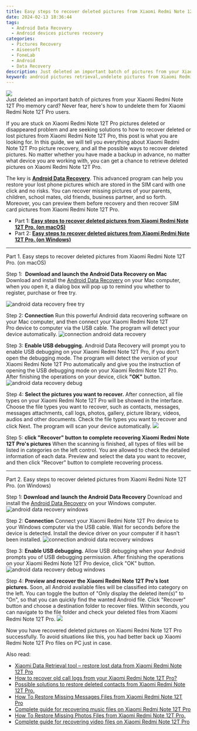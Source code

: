 ```yaml
---
title: Easy steps to recover deleted pictures from Xiaomi Redmi Note 12T Pro.
date: 2024-02-13 18:36:44
tags: 
  - Android Data Recovery
  - Android devices pictures recovery
categories: 
  - Pictures Recovery
  - Aiseesoft
  - FoneLab
  - Android
  - Data Recovery
description: Just deleted an important batch of pictures from your Xiaomi Redmi Note 12T Pro memory card? Never fear, here's how to undelete them for Xiaomi Redmi Note 12T Pro users.
keyword: android pictures retrieval,undelete pictures from Xiaomi Redmi Note 12T Pro,retrieve wiped pictures Xiaomi Redmi Note 12T Pro,recover lost pictures from Xiaomi Redmi Note 12T Pro,save erased pictures from Xiaomi Redmi Note 12T Pro,restore deleted pictures on Xiaomi Redmi Note 12T Pro,Xiaomi Redmi Note 12T Pro issues with pictures deleted,Xiaomi Redmi Note 12T Pro pictures deleted itself,Xiaomi Redmi Note 12T Pro pictures recovery,Xiaomi Redmi Note 12T Pro retrieve deleted pictures,how to retrieve pictures from Xiaomi Redmi Note 12T Pro,how do i recover pictures on Xiaomi Redmi Note 12T Pro
---
```


<img src="https://img0mobiles.techidaily.com/images/best-assets/devices/xiaomi/xiaomi-redmi-note-12t-pro/2.jpg" class="atpl-imgstyle"  />

<div class="atpl-content atpl-for-fonelab-android recover-pictures">

<div class="atpl-post-description-part-1">
Just deleted an important batch of pictures from your Xiaomi Redmi Note 12T Pro memory card? Never fear, here's how to undelete them for Xiaomi Redmi Note 12T Pro users.
</div>

<div class="atpl-post-description-part-2">
<div class="tpl-content-sub-paragraph-content">
  <p>
    If you are stuck on Xiaomi Redmi Note 12T Pro pictures deleted or disappeared problem and are seeking solutions to how to recover deleted or lost pictures from Xiaomi Redmi Note 12T Pro, this post is what you are looking for. In this guide, we will tell you everything about Xiaomi Redmi Note 12T Pro picture recovery, and all the possible ways to recover deleted pictures. No matter whether you have made a backup in advance, no matter what device you are working with, you can get a chance to retrieve deleted pictures on Xiaomi Redmi Note 12T Pro.
  </p>
</div>
</div>

<div class="atpl-post-description-part-3">
<div class="tpl-content-sub-paragraph-normal">
    <p>
        The key is <a href="https://tools.techidaily.com/aiseesoft-android-data-recovery/" target="_blank" rel="noopener"><strong>Android Data Recovery</strong></a>. This advanced program can help you restore your lost phone pictures which are stored in the SIM card with one click and no risks. You can recover missing pictures of your parents, children, school mates, old friends, business partner, and so forth. Moreover, you can preview them before recovery and then recover SIM card pictures from Xiaomi Redmi Note 12T Pro.
    </p>
</div>
</div>

<ul>
  <li>Part 1: <strong><a href="#p1"> Easy steps to recover deleted pictures from Xiaomi Redmi Note 12T Pro.  (on macOS)</a></strong></li>
  <li>Part 2: <strong><a href="#p2"> Easy steps to recover deleted pictures from Xiaomi Redmi Note 12T Pro.  (on Windows)</a></strong></li>
</ul>



<!-- Part 1 -->
<a id="p1" name="p1" ></a><hr>

<div>
  <span class="atpl-step-part-style">Part 1. Easy steps to recover deleted pictures from Xiaomi Redmi Note 12T Pro. (on macOS)</span>
</div>  

<span class="atpl-stepstyle-a"><span>Step 1: </span></span> <strong>Download and launch the Android Data Recovery on Mac</strong>
Download and install the <a href="https://tools.techidaily.com/aiseesoft-android-data-recovery/" target="_blank" rel="noopener">Android Data Recovery</a> on your Mac computer, when you open it, a dialog box will pop up to remind you whether to register, purchase or free try.

<img src="https://tools.techidaily.com/images/apps/aiseesoft/android-data-recovery/mac-free-try.png" class="atpl-imgstyle" alt="android data recovery free try" />

<span class="atpl-stepstyle-a"><span>Step 2: </span></span> <strong>Connection</strong>
Run this powerful Android data recovering software on your Mac computer, and then connect your Xiaomi Redmi Note 12T Pro device to computer via the USB cable. The program will detect your device automatically.
<img src="https://tools.techidaily.com/images/apps/aiseesoft/android-data-recovery/mac-connection-interface.jpg" class="atpl-imgstyle" alt="connection android data recovery" />

<span class="atpl-stepstyle-a"><span>Step 3: </span></span> <strong>Enable USB debugging.</strong>
Android Data Recovery will prompt you to enable USB debugging on your Xiaomi Redmi Note 12T Pro, if you don't open the debugging mode. The program will detect the version of your Xiaomi Redmi Note 12T Pro automatically and give you the instruction of opening the USB debugging mode on your Xiaomi Redmi Note 12T Pro. After finishing the operations on your device, click <strong>"OK"</strong> button.
<img src="https://tools.techidaily.com/images/apps/aiseesoft/android-data-recovery/mac-android-usb-debug.jpg"  class="atpl-imgstyle" alt="android data recovery debug" />

<span class="atpl-stepstyle-a"><span>Step 4: </span></span> <strong>Select the pictures you want to recover.</strong>
After connection, all file types on your Xiaomi Redmi Note 12T Pro will be showed in the interface. Choose the file types you want to recover, such as contacts, messages, messages attachments, call logs, photos, gallery, picture library, videos, audios and other documents. Check the file types you want to recover and click Next. The program will scan your device automatically.
<img src="https://tools.techidaily.com/images/apps/aiseesoft/android-data-recovery/mac-choose-type-photos.jpg" class="atpl-imgstyle"  />

<span class="atpl-stepstyle-a"><span>Step 5: </span></span> <strong>click "Recover" button to  complete recovering Xiaomi Redmi Note 12T Pro's pictures</strong>
When the scanning is finished, all types of files will be listed in categories on the left control. You are allowed to check the detailed information of each data. Preview and select the data you want to recover, and then click "Recover" button to complete recovering process.


<a id="p2" name="p2"></a><hr>

<!-- Part 2 -->
<div>
  <span class="atpl-step-part-style">Part 2. Easy steps to recover deleted pictures from Xiaomi Redmi Note 12T Pro. (on Windows)</span>
</div>

<span class="atpl-stepstyle-a"><span>Step 1: </span></span> <strong>Download and launch the Android Data Recovery</strong>
Download and install the <a href="https://tools.techidaily.com/aiseesoft-android-data-recovery/" target="_blank" rel="noopener">Android Data Recovery</a> on your Windows computer.
<img src="https://tools.techidaily.com/images/apps/aiseesoft/android-data-recovery/win-start-interface.png"  class="atpl-imgstyle" alt="android data recovery windows" />

<span class="atpl-stepstyle-a"><span>Step 2: </span></span> <strong>Connection</strong>
Connect your Xiaomi Redmi Note 12T Pro device to your Windows computer via the USB cable. Wait for seconds before the device is detected. Install the device driver on your computer if it hasn't been installed.
<img src="https://tools.techidaily.com/images/apps/aiseesoft/android-data-recovery/win-connection-interface.png" class="atpl-imgstyle" alt="connection android data recovery windows" />

<span class="atpl-stepstyle-a"><span>Step 3: </span></span> <strong>Enable USB debugging.</strong>
Allow USB debugging when your Android prompts you of USB debugging permission. After finishing the operations on your Xiaomi Redmi Note 12T Pro device, click "OK" button.
<img src="https://tools.techidaily.com/images/apps/aiseesoft/android-data-recovery/win-android-usb-debug.png" class="atpl-imgstyle" alt="android data recovery debug windows" />

<span class="atpl-stepstyle-a"><span>Step 4: </span></span> <strong>Preview and recover the Xiaomi Redmi Note 12T Pro's lost pictures.</strong>
Soon, all Android available files will be classified into category on the left. You can toggle the button of "Only display the deleted item(s)" to "On", so that you can quickly find the wanted Android file. Click "Recover" button and choose a destination folder to recover files. Within seconds, you can navigate to the file folder and check your deleted files from Xiaomi Redmi Note 12T Pro.
<img src="https://tools.techidaily.com/images/apps/aiseesoft/android-data-recovery/win-recover-photos.png" class="atpl-imgstyle"  />

<div class="atpl-post-description-part-4">
<div class="tpl-content-sub-paragraph-normal">
    <p>
        Now you have recovered deleted pictures on Xiaomi Redmi Note 12T Pro successfully. To avoid situations like this, you had better back up Xiaomi Redmi Note 12T Pro files on PC just in case.
    </p>
</div>
</div>

<ins class="adsbygoogle"
     style="display:block"
     data-ad-client="ca-pub-7571918770474297"
     data-ad-slot="8358498916"
     data-ad-format="auto"
     data-full-width-responsive="true"></ins>

<span class="atpl-alsoreadstyle">Also read:</span>
<div><ul>
<li><a href="/xiaomi-data-retrieval-tool-restore-lost-data-from-xiaomi-redmi-note-12t-pro-by-fonelab-android-recover-data/" target="_blank" rel="noopener"><u>Xiaomi Data Retrieval tool – restore lost data from Xiaomi Redmi Note 12T Pro</u></a></li>
<li><a href="/how-to-recover-old-call-logs-from-your-xiaomi-redmi-note-12t-pro-by-fonelab-android-recover-call-logs/" target="_blank" rel="noopener"><u>How to recover old call logs from your Xiaomi Redmi Note 12T Pro?</u></a></li>
<li><a href="/possible-solutions-to-restore-deleted-contacts-from-xiaomi-redmi-note-12t-pro-by-fonelab-android-recover-contacts/" target="_blank" rel="noopener"><u>Possible solutions to restore deleted contacts from Xiaomi Redmi Note 12T Pro.</u></a></li>
<li><a href="/how-to-restore-missing-messages-files-from-xiaomi-redmi-note-12t-pro-by-fonelab-android-recover-messages/" target="_blank" rel="noopener"><u>How To  Restore Missing Messages Files from Xiaomi Redmi Note 12T Pro</u></a></li>
<li><a href="/complete-guide-for-recovering-music-files-on-xiaomi-redmi-note-12t-pro-by-fonelab-android-recover-music/" target="_blank" rel="noopener"><u>Complete guide for recovering music files on Xiaomi Redmi Note 12T Pro</u></a></li>
<li><a href="/how-to-restore-missing-photos-files-from-xiaomi-redmi-note-12t-pro-by-fonelab-android-recover-photos/" target="_blank" rel="noopener"><u>How To  Restore Missing Photos Files from Xiaomi Redmi Note 12T Pro.</u></a></li>
<li><a href="/complete-guide-for-recovering-video-files-on-xiaomi-redmi-note-12t-pro-by-fonelab-android-recover-video/" target="_blank" rel="noopener"><u>Complete guide for recovering video files on Xiaomi Redmi Note 12T Pro</u></a></li>
</ul></div>

</div>
